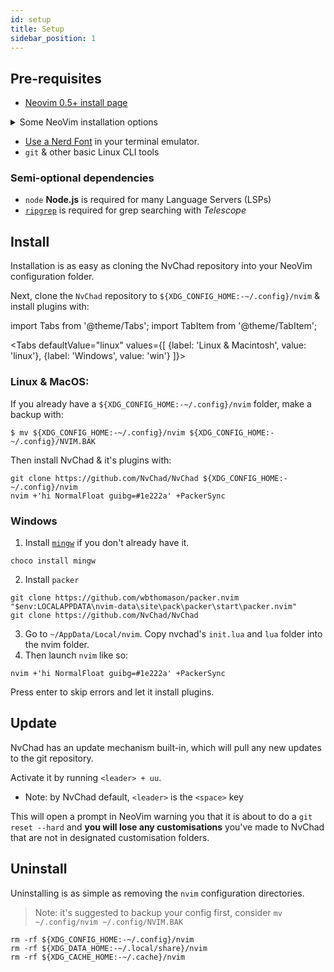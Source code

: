```yaml
---
id: setup
title: Setup
sidebar_position: 1
---
```


## Pre-requisites 

- [Neovim 0.5+ install page](https://github.com/neovim/neovim/wiki/Installing-Neovim)
  
<details><summary>Some NeoVim installation options</summary>
<div>

### NeoVim installation options
> Note: This is a summary of [NeoVim's installation page](https://github.com/neovim/neovim/wiki/Installing-Neovim)

#### [With an appimage](https://github.com/neovim/neovim/wiki/Installing-Neovim#appimage-universal-linux-package)
This should work across all Linux distros.
```shell
$ curl -LO https://github.com/neovim/neovim/releases/latest/download/nvim.appimage
$ chmod u+x nvim.appimage
$ ./nvim.appimage
```
Then consider moving this to a directory (e.g. ~/.local/bin) & adding an alias to this
```shell
mv ./nvim.appimage ~/.local/bin/
echo "alias vim='/home/$USER/.local/bin/nvim.appimage'" >>~/.<bashrc or zshrc>
```

#### [Using PACMAN on Arch](https://github.com/neovim/neovim/wiki/Installing-Neovim#arch-linux)
```shell
sudo pacman -S neovim
```

#### [Using APT on Ubuntu](https://github.com/neovim/neovim/wiki/Installing-Neovim#ubuntu)
> Note: This doesn't work with Debian

```shell
sudo add-apt-repository ppa:neovim-ppa/stable
sudo apt-get update
sudo apt-get install neovim
```
</div>
</details>

- [Use a Nerd Font](https://www.nerdfonts.com/) in your terminal emulator.
- `git` & other basic Linux CLI tools

### Semi-optional dependencies

- `node` **Node.js** is required for many Language Servers (LSPs)
- [`ripgrep`](https://github.com/BurntSushi/ripgrep) is required for grep searching with *Telescope*

## Install

Installation is as easy as cloning the NvChad repository into your NeoVim configuration folder.


Next, clone the `NvChad` repository to `${XDG_CONFIG_HOME:-~/.config}/nvim` & install plugins with:


import Tabs from '@theme/Tabs';
import TabItem from '@theme/TabItem';

<Tabs
    defaultValue="linux" values={[ {label: 'Linux & Macintosh', value: 'linux'}, {label: 'Windows', value: 'win'} ]}>
<TabItem value="linux">

### Linux & MacOS:
If you already have a `${XDG_CONFIG_HOME:-~/.config}/nvim` folder, make a backup with:

```shell
$ mv ${XDG_CONFIG_HOME:-~/.config}/nvim ${XDG_CONFIG_HOME:-~/.config}/NVIM.BAK
```
Then install NvChad & it's plugins with:

```shell 
git clone https://github.com/NvChad/NvChad ${XDG_CONFIG_HOME:-~/.config}/nvim
nvim +'hi NormalFloat guibg=#1e222a' +PackerSync
```
</TabItem>
<TabItem value="win">

### Windows
1. Install [`mingw`](http://mingw-w64.org/doku.php) if you don't already have it.
  ```shell
  choco install mingw
  ```

2. Install `packer`
  ```shell
  git clone https://github.com/wbthomason/packer.nvim "$env:LOCALAPPDATA\nvim-data\site\pack\packer\start\packer.nvim"
  git clone https://github.com/NvChad/NvChad
  ```

3. Go to `~/AppData/Local/nvim`. Copy nvchad's `init.lua` and `lua` folder into the nvim folder.
4. Then launch `nvim` like so:
  ```shell
  nvim +'hi NormalFloat guibg=#1e222a' +PackerSync
  ```

Press enter to skip errors and let it install plugins.
</TabItem>
</Tabs>

## Update

NvChad has an update mechanism built-in, which will pull any new updates to the git repository. 

Activate it by running `<leader> + uu`.
  - Note: by NvChad default, `<leader>` is the `<space>` key

This will open a prompt in NeoVim warning you that it is about to do a `git reset --hard` and **you will lose any customisations** you've made to NvChad that are not in designated customisation folders.

## Uninstall

Uninstalling is as simple as removing the `nvim` configuration directories.

> Note: it's suggested to backup your config first, consider `mv ~/.config/nvim ~/.config/NVIM.BAK`

```shell
rm -rf ${XDG_CONFIG_HOME:-~/.config}/nvim
rm -rf ${XDG_DATA_HOME:-~/.local/share}/nvim
rm -rf ${XDG_CACHE_HOME:-~/.cache}/nvim
```
